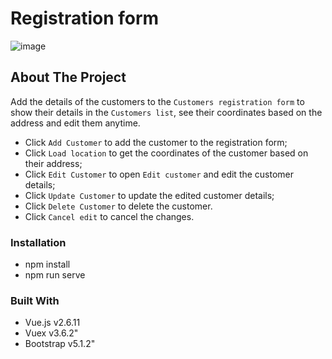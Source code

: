 # Registration form

![image](https://user-images.githubusercontent.com/58663418/174719419-c554ed43-7935-4cfc-b648-8bb1615fe148.png)

## About The Project

Add the details of the customers to the `Customers registration form` to show their details in the `Customers list`, see their coordinates based on the address and edit them anytime.
- Click `Add Customer` to add the customer to the registration form;
- Click `Load location` to get the coordinates of the customer based on their address;
- Click `Edit Customer` to open `Edit customer` and edit the customer details;
- Click `Update Customer` to update the edited customer details;
- Click `Delete Customer` to delete the customer.
- Click `Cancel edit` to cancel the changes.

### Installation

* npm install
* npm run serve

### Built With

* Vue.js v2.6.11
* Vuex v3.6.2"
* Bootstrap v5.1.2"

